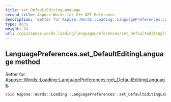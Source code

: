```yaml
---
title: set_DefaultEditingLanguage
second_title: Aspose.Words for C++ API Reference
description: 'Setter for Aspose::Words::Loading::LanguagePreferences::get_DefaultEditingLanguage.'
type: docs
weight: 53
url: /cpp/aspose.words.loading/languagepreferences/set_defaulteditinglanguage/
---
```

## LanguagePreferences.set_DefaultEditingLanguage method


Setter for [Aspose::Words::Loading::LanguagePreferences::get_DefaultEditingLanguage](../get_defaulteditinglanguage/).

```cpp
void Aspose::Words::Loading::LanguagePreferences::set_DefaultEditingLanguage(Aspose::Words::Loading::EditingLanguage value)
```

